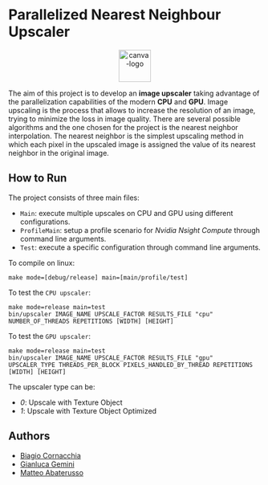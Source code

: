 # Parallelized Nearest Neighbour Upscaler
<p align="center">
  <img src="https://cdn-icons-png.flaticon.com/512/882/882731.png" alt="canva-logo" height="64px"/>
</p>

The aim of this project is to develop an **image upscaler** taking advantage of the parallelization capabilities of the modern **CPU** and **GPU**. Image upscaling is the process that allows to increase the resolution of an image, trying to minimize the loss in image quality.
There are several possible algorithms and the one chosen for the project is the nearest neighbor interpolation. The nearest neighbor is the simplest upscaling method in which each pixel in the upscaled image is assigned the value of its nearest neighbor in the original image. 

## How to Run

The project consists of three main files:

* `Main`: execute multiple upscales on CPU and GPU using different configurations.
* `ProfileMain`: setup a profile scenario for *Nvidia Nsight Compute* through command line arguments.
* `Test`: execute a specific configuration through command line arguments.

To compile on linux:
```[bash]
make mode=[debug/release] main=[main/profile/test]
```

To test the `CPU upscaler`:
```[bash]
make mode=release main=test
bin/upscaler IMAGE_NAME UPSCALE_FACTOR RESULTS_FILE "cpu" NUMBER_OF_THREADS REPETITIONS [WIDTH] [HEIGHT]
```

To test the `GPU upscaler`:
```[bash]
make mode=release main=test
bin/upscaler IMAGE_NAME UPSCALE_FACTOR RESULTS_FILE "gpu" UPSCALER_TYPE THREADS_PER_BLOCK PIXELS_HANDLED_BY_THREAD REPETITIONS [WIDTH] [HEIGHT]
```

The upscaler type can be:
* *0*: Upscale with Texture Object
* *1*: Upscale with Texture Object Optimized

## Authors

* [Biagio Cornacchia](https://github.com/biagiocornacchia)
* [Gianluca Gemini](https://github.com/yolly98)
* [Matteo Abaterusso](https://github.com/MatteoAba)
